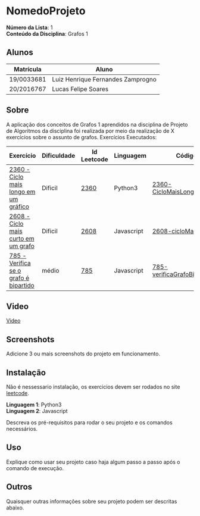 # NomedoProjeto

**Número da Lista**: 1<br>
**Conteúdo da Disciplina**: Grafos 1<br>

## Alunos
|Matrícula | Aluno |
| -- | -- |
| 19/0033681  | Luiz Henrique Fernandes Zamprogno |
| 20/2016767  | Lucas Felipe Soares |

## Sobre 

A aplicação dos conceitos de Grafos 1 aprendidos na disciplina de Projeto de Algoritmos da disciplina foi realizada por meio da realização de X exercícios sobre o assunto de grafos. Exercícios Executados:

| Exercício | Dificuldade | Id Leetcode | Linguagem | Código |
| -- | -- | -- | -- | -- |
| [2360 - Ciclo mais longo em um gráfico](https://github.com/lucasfs1007/Grafos1_ExerciciosResolvidos/blob/master/2360%20-%20Ciclo%20mais%20longo%20em%20um%20gr%C3%A1fico.pdf) | Dificil | [2360](https://leetcode.com/problems/longest-cycle-in-a-graph/) | Python3 | [2360-CicloMaisLongo.py](https://github.com/lucasfs1007/Grafos1_ExerciciosResolvidos/blob/master/2360-CicloMaisLongo.py) |
| [2608 - Ciclo mais curto em um grafo](https://github.com/lucasfs1007/Grafos1_ExerciciosResolvidos/blob/master/2608%20-%20Ciclo%20mais%20Curto%20em%20um%20grafo.pdf) | Dificil | [2608](https://leetcode.com/problems/shortest-cycle-in-a-graph/) | Javascript |  [2608-cicloMaisCurto.js](https://github.com/lucasfs1007/Grafos1_ExerciciosResolvidos/blob/master/2608-ciclomaisCurto.js) |
| [785 - Verifica se o grafo é bipartido](https://github.com/lucasfs1007/Grafos1_ExerciciosResolvidos/blob/master/785-verificaGrafoBiPartido.pdf) | médio | [785](https://leetcode.com/problems/is-graph-bipartite/description/) | Javascript |  [785-verificaGrafoBiPartido.js](https://github.com/lucasfs1007/Grafos1_ExerciciosResolvidos/blob/master/785-verificaGrafoBiPartido.js) |

## Video

[Video](link)

## Screenshots

Adicione 3 ou mais screenshots do projeto em funcionamento.

## Instalação 

Não é nessessario instalação, os exercicios devem ser rodados no site [leetcode]([link](https://leetcode.com/problemset/all/)).

**Linguagem 1**: Python3<br>
**Linguagem 2**: Javascript<br>

Descreva os pré-requisitos para rodar o seu projeto e os comandos necessários.

## Uso 
Explique como usar seu projeto caso haja algum passo a passo após o comando de execução.

## Outros 
Quaisquer outras informações sobre seu projeto podem ser descritas abaixo.




